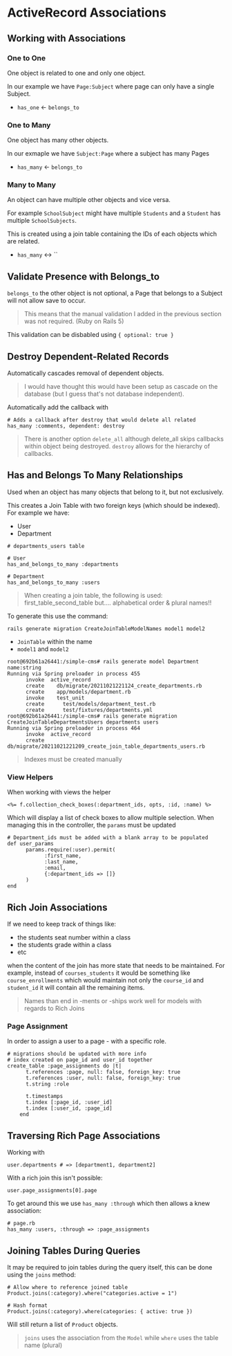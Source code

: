 # ActiveRecord Associations

## Working with Associations

### One to One 

One object is related to one and only one object.

In our example we have `Page:Subject` where page can only have a single Subject.

- `has_one` <- `belongs_to`

### One to Many

One object has many other objects.

In our exmaple we have `Subject:Page` where a subject has many Pages

- `has_many` <- `belongs_to`

### Many to Many

An object can have multiple other objects and vice versa.  

For example `SchoolSubject` might have multiple `Students` and a `Student` has multiple `SchoolSubjects`.

This is created using a join table containing the IDs of each objects which are related.

- `has_many` <-> ``

## Validate Presence with Belongs_to

`belongs_to` the other object is not optional, a Page that belongs to a Subject will not allow save to occur.

> This means that the manual validation I added in the previous section was not required.  (Ruby on Rails 5)

This validation can be disbabled using `{ optional: true }`

## Destroy Dependent-Related Records

Automatically cascades removal of dependent objects.

> I would have thought this would have been setup as cascade on the database (but I guess that's not database independent).

Automatically add the callback with

```
# Adds a callback after destroy that would delete all related
has_many :comments, dependent: destroy
```

> There is another option `delete_all` although delete_all skips callbacks within object being destroyed.  `destroy` allows for the hierarchy of callbacks.

## Has and Belongs To Many Relationships

Used when an object has many objects that belong to it, but not exclusively. 

This creates a Join Table with two foreign keys (which should be indexed).  For example we have:

- User
- Department

```
# departments_users table

# User
has_and_belongs_to_many :departments

# Department
has_and_belongs_to_many :users
```

> When creating a join table, the following is used: first_table_second_table but.... alphabetical order & plural names!!

To generate this use the command:

```
rails generate migration CreateJoinTableModelNames model1 model2
```

- `JoinTable` within the name
- `model1` and `model2` 

```
root@692b61a26441:/simple-cms# rails generate model Department name:string
Running via Spring preloader in process 455
      invoke  active_record
      create    db/migrate/20211021221124_create_departments.rb
      create    app/models/department.rb
      invoke    test_unit
      create      test/models/department_test.rb
      create      test/fixtures/departments.yml
root@692b61a26441:/simple-cms# rails generate migration CreateJoinTableDepartmentsUsers departments users
Running via Spring preloader in process 464
      invoke  active_record
      create    db/migrate/20211021221209_create_join_table_departments_users.rb
```

> Indexes must be created manually

### View Helpers

When working with views the helper

```
<%= f.collection_check_boxes(:department_ids, opts, :id, :name) %>
```

Which will display a list of check boxes to allow multiple selection.  When managing this in the controller, the `params` must be updated

```
# Department_ids must be added with a blank array to be populated
def user_params
      params.require(:user).permit(
            :first_name,
            :last_name,
            :email,
            {:department_ids => []}
      )
end
```

## Rich Join Associations

If we need to keep track of things like:

- the students seat number within a class
- the students grade within a class
- etc

when the content of the join has more state that needs to be maintained.  For example, instead of `courses_students` it would be something like `course_enrollments` which would maintain not only the `course_id` and `student_id` it will contain all the remaining items.

> Names than end in -ments or -ships work well for models with regards to Rich Joins

### Page Assignment

In order to assign a user to a page - with a specific role.

```
# migrations should be updated with more info
# index created on page_id and user_id together
create_table :page_assignments do |t|
      t.references :page, null: false, foreign_key: true
      t.references :user, null: false, foreign_key: true
      t.string :role

      t.timestamps
      t.index [:page_id, :user_id]
      t.index [:user_id, :page_id]
    end
```

## Traversing Rich Page Associations

Working with

```
user.departments # => [department1, department2]
```

With a rich join this isn't possible:

```
user.page_assignments[0].page
```

To get around this we use `has_many :through` which then allows a knew association:

```
# page.rb
has_many :users, :through => :page_assignments
```

## Joining Tables During Queries

It may be required to join tables during the query itself, this can be done using the `joins` method:

```
# Allow where to reference joined table
Product.joins(:category).where("categories.active = 1")

# Hash format
Product.joins(:category).where(categories: { active: true })
```

Will still return a list of `Product` objects.

> `joins` uses the association from the `Model` while `where` uses the table name (plural)